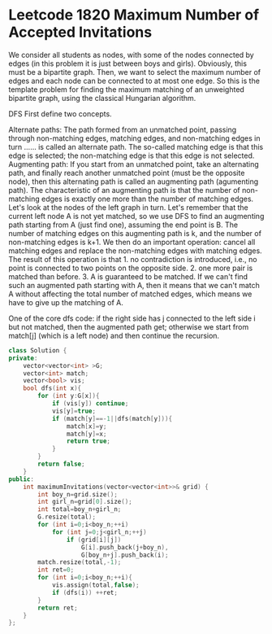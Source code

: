 # Leetcode 1820  Maximum Number of Accepted Invitations

We consider all students as nodes, with some of the nodes connected by edges (in this problem it is just between boys and girls). Obviously, this must be a bipartite graph. Then, we want to select the maximum number of edges and each node can be connected to at most one edge. So this is the template problem for finding the maximum matching of an unweighted bipartite graph, using the classical Hungarian algorithm.

DFS
First define two concepts.

Alternate paths: The path formed from an unmatched point, passing through non-matching edges, matching edges, and non-matching edges in turn ...... is called an alternate path. The so-called matching edge is that this edge is selected; the non-matching edge is that this edge is not selected.
Augmenting path: If you start from an unmatched point, take an alternating path, and finally reach another unmatched point (must be the opposite node), then this alternating path is called an augmenting path (agumenting path). The characteristic of an augmenting path is that the number of non-matching edges is exactly one more than the number of matching edges.
Let's look at the nodes of the left graph in turn. Let's remember that the current left node A is not yet matched, so we use DFS to find an augmenting path starting from A (just find one), assuming the end point is B. The number of matching edges on this augmenting path is k, and the number of non-matching edges is k+1. We then do an important operation: cancel all matching edges and replace the non-matching edges with matching edges. The result of this operation is that 1. no contradiction is introduced, i.e., no point is connected to two points on the opposite side. 2. one more pair is matched than before. 3. A is guaranteed to be matched. If we can't find such an augmented path starting with A, then it means that we can't match A without affecting the total number of matched edges, which means we have to give up the matching of A.

One of the core dfs code: if the right side has j connected to the left side i but not matched, then the augmented path get; otherwise we start from match[j] (which is a left node) and then continue the recursion.


```cpp
class Solution {
private:
    vector<vector<int> >G;
    vector<int> match;
    vector<bool> vis;
    bool dfs(int x){
        for (int y:G[x]){
            if (vis[y]) continue;
            vis[y]=true;
            if (match[y]==-1||dfs(match[y])){
                match[x]=y;
                match[y]=x;
                return true;
            }
        }
        return false;
    }
public:
    int maximumInvitations(vector<vector<int>>& grid) {
        int boy_n=grid.size();
        int girl_n=grid[0].size();
        int total=boy_n+girl_n;
        G.resize(total);
        for (int i=0;i<boy_n;++i)
            for (int j=0;j<girl_n;++j)
                if (grid[i][j])
                    G[i].push_back(j+boy_n),
                    G[boy_n+j].push_back(i);
        match.resize(total,-1);
        int ret=0;
        for (int i=0;i<boy_n;++i){
            vis.assign(total,false);
            if (dfs(i)) ++ret; 
        }
        return ret;
    }
};
```
